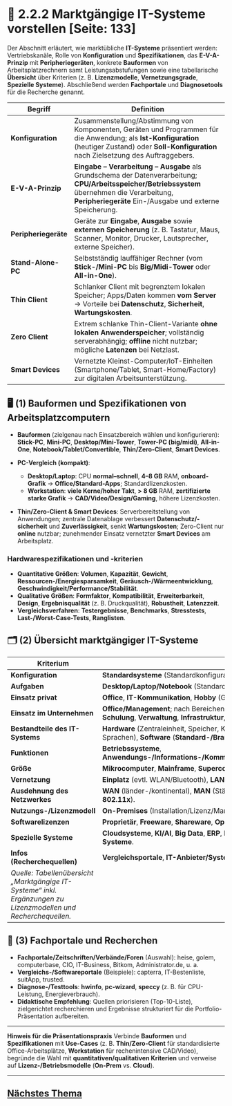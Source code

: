 # 🧾 2.2.2 Marktgängige IT-Systeme vorstellen [Seite: 133]

Der Abschnitt erläutert, wie marktübliche **IT-Systeme** präsentiert werden: Vertriebskanäle, Rolle von **Konfiguration** und **Spezifikationen**, das **E-V-A-Prinzip** mit **Peripheriegeräten**, konkrete **Bauformen** von Arbeitsplatzrechnern samt Leistungsabstufungen sowie eine tabellarische **Übersicht** über Kriterien (z. B. **Lizenzmodelle**, **Vernetzungsgrade**, **Spezielle Systeme**). Abschließend werden **Fachportale** und **Diagnosetools** für die Recherche genannt.

| Begriff              | Definition                                                                                                                                                                                                  |
| -------------------- | ----------------------------------------------------------------------------------------------------------------------------------------------------------------------------------------------------------- |
| **Konfiguration**    | Zusammenstellung/Abstimmung von Komponenten, Geräten und Programmen für die Anwendung; als **Ist-Konfiguration** (heutiger Zustand) oder **Soll-Konfiguration** nach Zielsetzung des Auftraggebers.         |
| **E-V-A-Prinzip**    | **Eingabe – Verarbeitung – Ausgabe** als Grundschema der Datenverarbeitung; **CPU/Arbeitsspeicher/Betriebssystem** übernehmen die Verarbeitung, **Peripheriegeräte** Ein-/Ausgabe und externe Speicherung.  |
| **Peripheriegeräte** | Geräte zur **Eingabe**, **Ausgabe** sowie **externen Speicherung** (z. B. Tastatur, Maus, Scanner, Monitor, Drucker, Lautsprecher, externe Speicher).                                                       |
| **Stand-Alone-PC**   | Selbstständig lauffähiger Rechner (vom **Stick-/Mini-PC** bis **Big/Midi-Tower** oder **All-in-One**).                                                                                                      |
| **Thin Client**      | Schlanker Client mit begrenztem lokalen Speicher; Apps/Daten kommen **vom Server** → Vorteile bei **Datenschutz**, **Sicherheit**, **Wartungskosten**.                                                      |
| **Zero Client**      | Extrem schlanke Thin-Client-Variante **ohne lokalen Anwenderspeicher**; vollständig serverabhängig; **offline** nicht nutzbar; mögliche **Latenzen** bei Netzlast.                                          |
| **Smart Devices**    | Vernetzte Kleinst-Computer/IoT-Einheiten (Smartphone/Tablet, Smart-Home/Factory) zur digitalen Arbeitsunterstützung.                                                                                        |

## 🖥️ (1) Bauformen und Spezifikationen von Arbeitsplatzcomputern

* **Bauformen** (zielgenau nach Einsatzbereich wählen und konfigurieren): **Stick-PC**, **Mini-PC**, **Desktop/Mini-Tower**, **Tower-PC (big/midi)**, **All-in-One**, **Notebook/Tablet/Convertible**, **Thin/Zero-Client**, **Smart Devices**. 
* **PC-Vergleich (kompakt)**:

  * **Desktop/Laptop**: CPU **normal–schnell**, **4–8 GB** RAM, **onboard-Grafik** → **Office/Standard-Apps**; Standardlizenzkosten.
  * **Workstation**: **viele Kerne/hoher Takt**, **> 8 GB** RAM, **zertifizierte starke Grafik** → **CAD/Video/Design/Gaming**, höhere Lizenzkosten. 
* **Thin/Zero-Client & Smart Devices**: Serverbereitstellung von Anwendungen; zentrale Datenablage verbessert **Datenschutz/-sicherheit** und **Zuverlässigkeit**, senkt **Wartungskosten**; Zero-Client nur **online** nutzbar; zunehmender Einsatz vernetzter **Smart Devices** am Arbeitsplatz. 

### Hardwarespezifikationen und -kriterien

* **Quantitative Größen**: **Volumen**, **Kapazität**, **Gewicht**, **Ressourcen-/Energiesparsamkeit**, **Geräusch-/Wärmeentwicklung**, **Geschwindigkeit/Performance/Stabilität**. 
* **Qualitative Größen**: **Formfaktor**, **Kompatibilität**, **Erweiterbarkeit**, **Design**, **Ergebnisqualität** (z. B. Druckqualität), **Robustheit**, **Latenzzeit**. 
* **Vergleichsverfahren**: **Testergebnisse**, **Benchmarks**, **Stresstests**, **Last-/Worst-Case-Tests**, **Ranglisten**. 

## 🗂️ (2) Übersicht marktgängiger IT-Systeme

| Kriterium                                                                                                       | Unterscheidungen / Varianten                                                                                                                                                                                                 |
| --------------------------------------------------------------------------------------------------------------- | ---------------------------------------------------------------------------------------------------------------------------------------------------------------------------------------------------------------------------- |
| **Konfiguration**                                                                                               | **Standardsysteme** (Standardkonfiguration) / **speziell konfigurierte Systeme** (bedarfsgerecht).                                                                                                                           |
| **Aufgaben**                                                                                                    | **Desktop/Laptop/Notebook** (Standard), **Workstation**, **Server** (Netzdienste), **Embedded Systems**, **IoT**.                                                                                                            |
| **Einsatz privat**                                                                                              | **Office**, **IT-Kommunikation**, **Hobby** (Gaming, Verein), **Smart-Home**.                                                                                                                                                |
| **Einsatz im Unternehmen**                                                                                      | **Office/Management**; nach Bereichen wie **F&E**, **Beschaffung**, **Produktion**, **Vertrieb/Handel**, **Lager/Logistik**, **Service**, **HR**, **Schulung**, **Verwaltung**, **Infrastruktur**, **Gebäudemanagement/IT**. |
| **Bestandteile des IT-Systems**                                                                                 | **Hardware** (Zentraleinheit, Speicher, Kommunikation, **Peripherie**), **Firmware** (u. a. **BIOS**, Systemsoftware, Utilities, Sprachen), **Software** (**Standard-/Branchen-/Individualsoftware**, **Apps**).             |
| **Funktionen**                                                                                                  | **Betriebssysteme**, **Anwendungs-/Informations-/Kommunikations-/Verwaltungs-/Steuerungs-/Datenverwaltungs-/Sicherheitssysteme**.                                                                                            |
| **Größe**                                                                                                       | **Mikrocomputer**, **Mainframe**, **Supercomputer**.                                                                                                                                                                         |
| **Vernetzung**                                                                                                  | **Einplatz** (evtl. WLAN/Bluetooth), **LAN** (verkabelt/kabellos), **Online über WLAN**.                                                                                                                                     |
| **Ausdehnung des Netzwerkes**                                                                                   | **WAN** (länder-/kontinental), **MAN** (Städte/Regionen), **LAN** (lokal; auch bis ~1000 Systeme; **WLAN** = Funk-LAN nach **IEEE-802.11x**).                                                                                |
| **Nutzungs-/Lizenzmodell**                                                                                      | **On-Premises** (Installation/Lizenz/Management vor Ort) / **Cloud** (über Internet/Anbieter).                                                                                                                               |
| **Softwarelizenzen**                                                                                            | **Proprietär**, **Freeware**, **Shareware**, **Open-Source-Software**, **Public-Domain-Software**.                                                                                                                           |
| **Spezielle Systeme**                                                                                           | **Cloudsysteme**, **KI/AI**, **Big Data**, **ERP**, **Datenbanken**, **Datenschutz/IT-Sicherheit**, **Hochverfügbarkeit**, **Lern-/Backup-Systeme**.                                                                         |
| **Infos (Recherchequellen)**                                                                                    | **Vergleichsportale**, **IT-Anbieter/Systemhäuser/Hersteller** (z. B. Dell, HP, Lenovo), **Fachportale/-verbände**, **Fachverlage**.                                                                                         |
| *Quelle: Tabellenübersicht „Marktgängige IT-Systeme“ inkl. Ergänzungen zu Lizenzmodellen und Recherchequellen.* |                                                                                                                                                                                                                              |

## 🔎 (3) Fachportale und Recherchen

* **Fachportale/Zeitschriften/Verbände/Foren** (Auswahl): heise, golem, computerbase, CIO, IT-Business, Bitkom, Administrator.de, u. a.
* **Vergleichs-/Softwareportale** (Beispiele): capterra, IT-Bestenliste, suitApp, trusted.
* **Diagnose-/Testtools**: **hwinfo**, **pc-wizard**, **speccy** (z. B. für CPU-Leistung, Energieverbrauch).
* **Didaktische Empfehlung**: Quellen priorisieren (Top-10-Liste), zielgerichtet recherchieren und Ergebnisse strukturiert für die Portfolio-Präsentation aufbereiten.

---

**Hinweis für die Präsentationspraxis**
Verbinde **Bauformen** und **Spezifikationen** mit **Use-Cases** (z. B. **Thin/Zero-Client** für standardisierte Office-Arbeitsplätze, **Workstation** für rechenintensive CAD/Video), begründe die Wahl mit **quantitativen/qualitativen Kriterien** und verweise auf **Lizenz-/Betriebsmodelle** (**On-Prem** vs. **Cloud**).

---

## [Nächstes Thema](./2.2.3_Das_Leistungsportfolio_im_IT-Bereich_praesentieren.md)